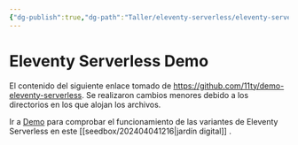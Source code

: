 ```yaml
---
{"dg-publish":true,"dg-path":"Taller/eleventy-serverless/eleventy-serverless.md","permalink":"/taller/eleventy-serverless/eleventy-serverless/","title":"Eleventy Serverless","noteIcon":"1","created":"2024-04-04T17:50:47.139-06:00","updated":"2024-04-04T18:10:22.201-06:00"}
---
```


# Eleventy Serverless Demo

El contenido del siguiente enlace tomado de https://github.com/11ty/demo-eleventy-serverless. Se realizaron cambios menores debido a los directorios en los que alojan los archivos.

Ir a <a href="/labs/eleventy-serverless/">Demo</a> para comprobar el funcionamiento de las variantes de Eleventy Serverless en este [[seedbox/202404041216\|jardín digital]] .